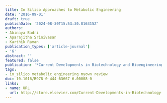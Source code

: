 ```yaml
---
title: In Silico Approaches to Metabolic Engineering
date: '2016-09-01'
draft: true
publishDate: '2024-08-30T15:53:30.816315Z'
authors:
- Abinaya Badri
- Aparajitha Srinivasan
- Karthik Raman
publication_types: ['article-journal']
- '6'
abstract: ''
featured: false
publication: '*Current Developments in Biotechnology and Bioengineering*'
tags:
- in_silico metabolic_engineering myown review
doi: 10.1016/B978-0-444-63667-6.00008-0
links:
- name: URL
  url: http://store.elsevier.com/Current-Developments-in-Biotechnology-and-Bioengineering/isbn-9780444636676/
---
```



